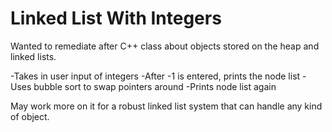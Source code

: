 # Linked List With Integers

Wanted to remediate after C++ class about objects stored on the heap and linked lists.

-Takes in user input of integers
-After -1 is entered, prints the node list
-Uses bubble sort to swap pointers around
-Prints node list again

May work more on it for a robust linked list system that can handle any kind of object.
